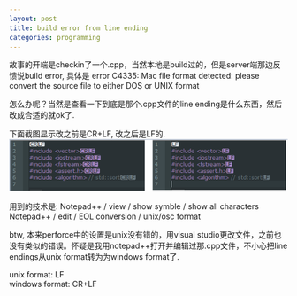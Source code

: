 ```yaml
--- 
layout: post 
title: build error from line ending  
categories: programming 
--- 
```


故事的开端是checkin了一个.cpp，当然本地是build过的，但是server端那边反馈说build error, 具体是
error C4335: Mac file format detected: please convert the source file to either DOS or UNIX format

怎么办呢？当然是查看一下到底是那个.cpp文件的line ending是什么东西，然后改成合适的就ok了. 

下面截图显示改之前是CR+LF, 改之后是LF的. 
![Alt text](data/LineEndings_CRLF.PNG "output") 

用到的技术是: 
Notepad++ / view / show symble /  show all characters 
Notepad++ / edit / EOL conversion /  unix/osc format 

btw, 本来perforce中的设置是unix没有错的，用visual studio更改文件，之前也没有类似的错误。怀疑是我用notepad++打开并编辑过那.cpp文件，不小心把line endings从unix format转为为windows format了. 

unix format: LF  
windows format: CR+LF 
